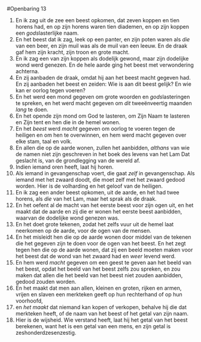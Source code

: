 #Openbaring 13
1. En ik zag uit de zee een beest opkomen, dat zeven koppen en tien horens had, en op zijn horens waren tien diademen, en op zijn koppen een *gods*lasterlijke naam.
2. En het beest dat ik zag, leek op een panter, en zijn poten waren als *die* van een beer, en zijn muil was als de muil van een leeuw. En de draak gaf hem zijn kracht, zijn troon en grote macht.
3. En ik zag een van zijn koppen als dodelijk gewond, maar zijn dodelijke wond werd genezen. En de hele aarde ging het beest met verwondering achterna.
4. En zij aanbaden de draak, omdat hij aan het beest macht gegeven had. En zij aanbaden het beest en zeiden: Wie is aan dit beest gelijk? En wie kan er oorlog tegen voeren?
5. En het werd een mond gegeven om grote woorden en *gods*lasteringen te spreken, en het werd macht gegeven om *dit* tweeënveertig maanden *lang* te doen.
6. En het opende zijn mond om God te lasteren, om Zijn Naam te lasteren en Zijn tent en hen die in de hemel wonen.
7. En het *beest* werd *macht* gegeven om oorlog te voeren tegen de heiligen en om hen te overwinnen, en hem werd macht gegeven over elke stam, taal en volk.
8. En allen die op de aarde wonen, zullen het aanbidden, *althans* van wie de namen niet zijn geschreven in het boek des levens van het Lam Dat geslacht is, van de grondlegging van de wereld af.
9. Indien iemand oren heeft, laat hij horen.
10. Als iemand in gevangenschap voert, die gaat *zelf* in gevangenschap. Als iemand met het zwaard doodt, die moet zelf met het zwaard gedood worden. Hier is de volharding en het geloof van de heiligen.
11. En ik zag een ander beest opkomen, uit de aarde, en het had twee horens, als *die* van het Lam, maar het sprak als de draak.
12. En het oefent al de macht van het eerste beest voor zijn ogen uit, en het maakt dat de aarde en zij die er wonen het eerste beest aanbidden, waarvan de dodelijke wond genezen was.
13. En het doet grote tekenen, zodat het zelfs vuur uit de hemel laat neerkomen op de aarde, voor de ogen van de mensen.
14. En het misleidt hen die op de aarde wonen door middel van de tekenen die het gegeven zijn te doen voor de ogen van het beest. En het zegt tegen hen die op de aarde wonen, dat zij een beeld moeten maken voor het beest dat de wond van het zwaard had en *weer* levend werd.
15. En hem werd *macht* gegeven om een geest te geven aan het beeld van het beest, opdat het beeld van het beest zelfs zou spreken, en zou maken dat allen die het beeld van het beest niet zouden aanbidden, gedood zouden worden.
16. En het maakt dat men aan allen, kleinen en groten, rijken en armen, vrijen en slaven een merkteken geeft op hun rechterhand of op hun voorhoofd,
17. en *het maakt* dat niemand kan kopen of verkopen, behalve hij die dat merkteken heeft, of de naam van het beest of het getal van zijn naam.
18. Hier is de wijsheid. Wie verstand heeft, laat hij het getal van het beest berekenen, want het is een getal van een mens, en zijn getal is zeshonderdzesenzestig.

